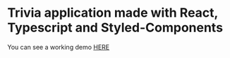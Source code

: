 # Trivia application made with React, Typescript and Styled-Components

You can see a working demo [HERE](https://react-trivia-quiz.vercel.app/)
